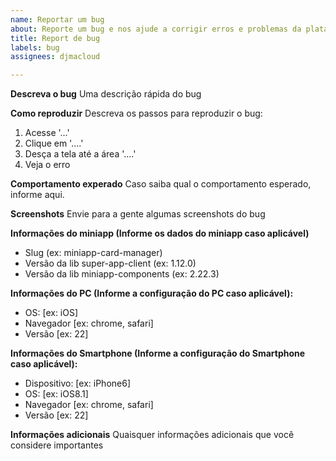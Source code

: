 ```yaml
---
name: Reportar um bug
about: Reporte um bug e nos ajude a corrigir erros e problemas da plataforma
title: Report de bug
labels: bug
assignees: djmacloud

---
```


**Descreva o bug**
Uma descrição rápida do bug

**Como reproduzir**
Descreva os passos para reproduzir o bug:
1. Acesse '...'
2. Clique em '....'
3. Desça a tela até a área '....'
4. Veja o erro

**Comportamento experado**
Caso saiba qual o comportamento esperado, informe aqui.

**Screenshots**
Envie para a gente algumas screenshots do bug

**Informações do miniapp (Informe os dados do miniapp caso aplicável)**
- Slug (ex: miniapp-card-manager)
- Versão da lib super-app-client (ex: 1.12.0)
- Versão da lib miniapp-components (ex: 2.22.3)

**Informações do PC (Informe a configuração do PC caso aplicável):**
 - OS: [ex: iOS]
 - Navegador [ex: chrome, safari]
 - Versão [ex: 22]

**Informações do Smartphone (Informe a configuração do Smartphone caso aplicável):**
 - Dispositivo: [ex: iPhone6]
 - OS: [ex: iOS8.1]
 - Navegador [ex: chrome, safari]
 - Versão [ex: 22]

**Informações adicionais**
Quaisquer informações adicionais que você considere importantes

